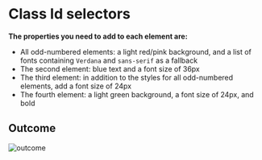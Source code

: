 # Class Id selectors

**The properties you need to add to each element are:**

* All odd-numbered elements: a light red/pink background, and a list of fonts containing `Verdana` and `sans-serif` as a fallback
* The second element: blue text and a font size of 36px
* The third element: in addition to the styles for all odd-numbered elements, add a font size of 24px
* The fourth element: a light green background, a font size of 24px, and bold

 ## Outcome
 
  ![outcome](https://github.com/NopeThisIsShini/CSS-Exercise/assets/159548818/cd03574f-a704-40bc-aad3-977234eb39ad)
